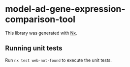 # model-ad-gene-expression-comparison-tool

This library was generated with [Nx](https://nx.dev).

## Running unit tests

Run `nx test web-not-found` to execute the unit tests.
